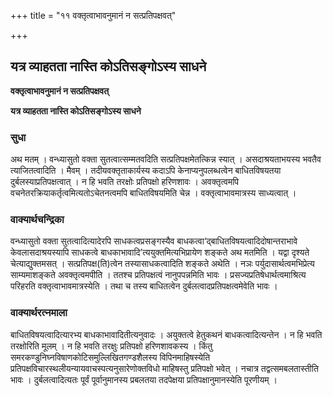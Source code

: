 +++
title = "११ वक्तृत्वाभावनुमानं न सत्प्रतिपक्षवत्"

+++


## यत्र व्याहतता नास्ति कोऽतिसङ्गोऽस्य साधने

**वक्तृत्वाभावनुमानं न सत्प्रतिपक्षवत्**

**यत्र व्याहतता नास्ति कोऽतिसङ्गोऽस्य साधने**

### **सुधा**

अथ मतम् । वन्ध्यासुतो वक्ता सुतत्वात्सम्मतवदिति सत्प्रतिपक्षमेतत्किन्न स्यात् । असदाश्रयताभयस्य भवतैव त्याजितत्वादिति । मैवम् । तदीयवक्तृताकार्यस्य कदाऽपि केनाप्यनुपलब्धत्वेन बाधितविषयतया दुर्बलस्याप्रतिपक्षत्वात् । न हि भवति तरक्षोः प्रतिपक्षो हरिणशावः । अवक्तृत्वमपि वचनेतरक्रियाकर्तृत्वमित्यतोऽचेतनत्वमपि बाधितविषयमिति चेन्न । वक्तृत्वाभावमात्रस्य साध्यत्वात् ।

### **वाक्यार्थचन्द्रिका**

वन्ध्यासुतो वक्ता सुतत्वादित्यादेरपि साधकत्वप्रसङ्गस्यैव बाधकत्वा‘द्बाधितविषयत्वादिदोषान्तराभावे केवलासदाश्रयस्यापि साधकत्वे बाधकाभावादि’त्ययुक्तमित्यभिप्रायेण शङ्कते अथ मतमिति । यद्वा दृश्यते चेत्याद्युक्तमसत् । सत्प्रतिपक्ष(ति)त्वेन तस्यासाधकत्वादिति शङ्कते अथेति । नञः पर्युदासार्थत्वमभिप्रेत्य साम्यमाशङ्कते अवक्तृत्वमपीति । ततश्च प्रतिपक्षत्वं नानुपपन्नमिति भावः । प्रसज्यप्रतिषेधार्थत्वमाश्रित्य परिहरति वक्तृत्वाभावमात्रस्येति । तथा च तस्य बाधितत्वेन दुर्बलत्वादप्रतिपक्षत्वमेवेति भावः ।

### **वाक्यार्थरत्नमाला**

बाधितविषयत्वादित्यारभ्य बाधकाभावादितीत्यनुवादः । अयुक्तत्वे हेतुकथनं बाधकत्वादित्यन्तेन । न हि भवति तरक्षोरिति मूलम् । न हि भवति तरक्षुः प्रतिपक्षो हरिणशावकस्य । किंतु समरकण्डुनिघ्नविषाणकोटिसमुल्लिखितगण्डशैलस्य विपिनमाहिषस्येति प्रतिपक्षविचारस्थलीयन्यायवाचस्पत्यनुसारेणोक्तविधो माहिषस्तु प्रतिपक्षो भवेत् । नचात्र तद्वत्समबलतास्तीति भावः । दुर्बलत्वादित्यतः पूर्वं पूर्वानुमानस्य प्रबलतया तदपेक्षया प्रतिपक्षानुमानस्येति पूरणीयम् ।

